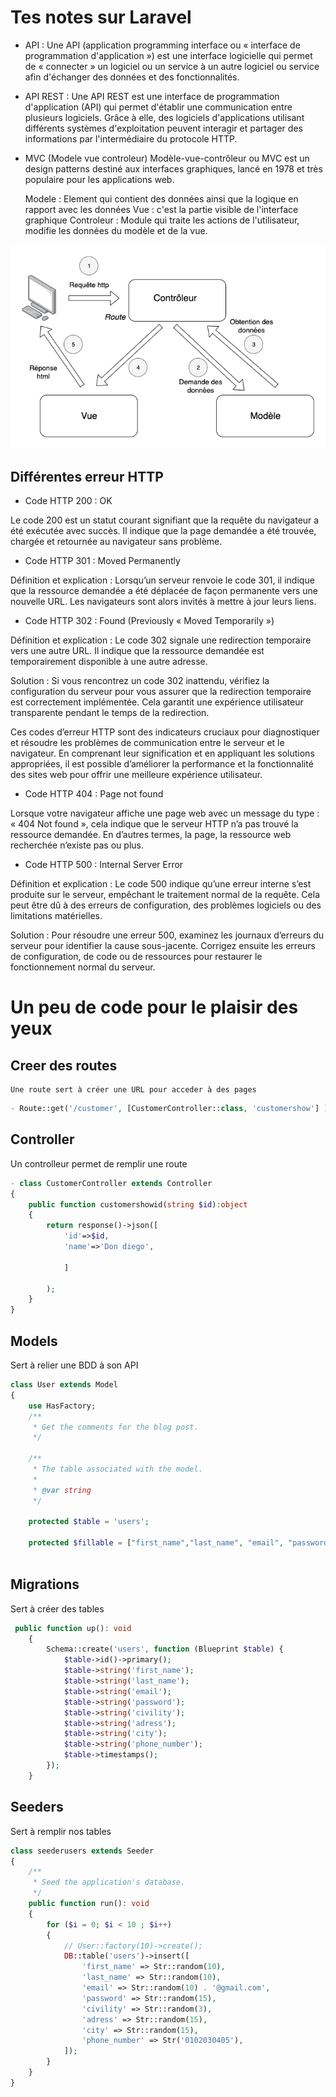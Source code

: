 # Tes notes sur Laravel

- API : Une API (application programming interface ou « interface de programmation d'application ») est une interface logicielle qui permet de « connecter » un logiciel ou un service à un autre logiciel ou service afin d'échanger des données et des fonctionnalités.

- API REST : Une API REST est une interface de programmation d'application (API) qui permet d'établir une communication entre plusieurs logiciels. Grâce à elle, des logiciels d'applications utilisant différents systèmes d'exploitation peuvent interagir et partager des informations par l'intermédiaire du protocole HTTP.

- MVC (Modele vue controleur)  Modèle-vue-contrôleur ou MVC est un design patterns destiné aux interfaces graphiques, lancé en 1978 et très populaire pour les applications web. 

    Modele : Element qui contient des données ainsi que la logique en rapport avec les données 
    Vue : c'est la partie visible de l'interface graphique 
    Controleur : Module qui traite les actions de l'utilisateur, modifie les données du modèle et de la vue.

![MVC](./image/Modèle-vue-contrôleur_(MVC)_-_fr.png)

## Différentes erreur HTTP

- Code HTTP 200 : OK

Le code 200 est un statut courant signifiant que la requête du navigateur a été exécutée avec succès. Il indique que la page demandée a été trouvée, chargée et retournée au navigateur sans problème.

- Code HTTP 301 : Moved Permanently

Définition et explication : Lorsqu’un serveur renvoie le code 301, il indique que la ressource demandée a été déplacée de façon permanente vers une nouvelle URL. Les navigateurs sont alors invités à mettre à jour leurs liens.

- Code HTTP 302 : Found (Previously « Moved Temporarily »)

Définition et explication : Le code 302 signale une redirection temporaire vers une autre URL. Il indique que la ressource demandée est temporairement disponible à une autre adresse.

Solution : Si vous rencontrez un code 302 inattendu, vérifiez la configuration du serveur pour vous assurer que la redirection temporaire est correctement implémentée. Cela garantit une expérience utilisateur transparente pendant le temps de la redirection.

Ces codes d’erreur HTTP sont des indicateurs cruciaux pour diagnostiquer et résoudre les problèmes de communication entre le serveur et le navigateur. En comprenant leur signification et en appliquant les solutions appropriées, il est possible d’améliorer la performance et la fonctionnalité des sites web pour offrir une meilleure expérience utilisateur.


- Code HTTP 404 : Page not found

Lorsque votre navigateur affiche une page web avec un message du type : « 404 Not found », cela indique que le serveur HTTP n’a pas trouvé la ressource demandée. En d’autres termes, la page, la ressource web recherchée n’existe pas ou plus.


- Code HTTP 500 : Internal Server Error

Définition et explication : Le code 500 indique qu’une erreur interne s’est produite sur le serveur, empêchant le traitement normal de la requête. Cela peut être dû à des erreurs de configuration, des problèmes logiciels ou des limitations matérielles.

Solution : Pour résoudre une erreur 500, examinez les journaux d’erreurs du serveur pour identifier la cause sous-jacente. Corrigez ensuite les erreurs de configuration, de code ou de ressources pour restaurer le fonctionnement normal du  serveur.






# Un peu de code pour le plaisir des yeux



## Creer des routes 
    Une route sert à créer une URL pour acceder à des pages
```php
- Route::get('/customer', [CustomerController::class, 'customershow'] );
```
## Controller 
Un controlleur  permet de remplir une route 
```php
- class CustomerController extends Controller
{
    public function customershowid(string $id):object
    {
        return response()->json([
            'id'=>$id,
            'name'=>'Don diego',

            ]

        );
    }
}
```
## Models
Sert à relier une BDD à son API
```php
class User extends Model
{
    use HasFactory;
    /**
     * Get the comments for the blog post.
     */

    /**
     * The table associated with the model.
     *
     * @var string
     */

    protected $table = 'users';

    protected $fillable = ["first_name","last_name", "email", "password","civility","adress","city","phone_number"];



```

## Migrations
Sert à créer des tables
```php
 public function up(): void
    {
        Schema::create('users', function (Blueprint $table) {
            $table->id()->primary();
            $table->string('first_name');
            $table->string('last_name');
            $table->string('email');
            $table->string('password');
            $table->string('civility');
            $table->string('adress');
            $table->string('city');
            $table->string('phone_number');
            $table->timestamps();
        });
    }

```


## Seeders
Sert à remplir nos tables
```php
class seederusers extends Seeder
{
    /**
     * Seed the application's database.
     */
    public function run(): void
    {
        for ($i = 0; $i < 10 ; $i++)
        {
            // User::factory(10)->create();
            DB::table('users')->insert([
                'first_name' => Str::random(10),
                'last_name' => Str::random(10),
                'email' => Str::random(10) . '@gmail.com',
                'password' => Str::random(15),
                'civility' => Str::random(3),
                'adress' => Str::random(15),
                'city' => Str::random(15),
                'phone_number' => Str('0102030405'),
            ]);
        }
    }
}

```

